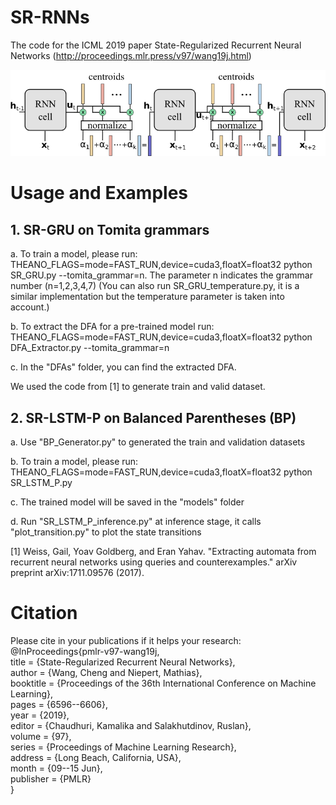 # SR-RNNs
The code for the ICML 2019 paper State-Regularized Recurrent Neural Networks (http://proceedings.mlr.press/v97/wang19j.html)

<img src="https://github.com/deepsemantic/sr-rnns/blob/master/SR-RNNs.png" algin="middle"  width="800" >

# Usage and Examples  
   ## 1. SR-GRU on Tomita grammars
   
   a. To train a model, please run: THEANO_FLAGS=mode=FAST_RUN,device=cuda3,floatX=float32 python SR_GRU.py  --tomita_grammar=n. The parameter n indicates the grammar number (n=1,2,3,4,7) (You can also run SR_GRU_temperature.py, it is a similar implementation but the temperature parameter is taken into account.)
   
   b. To extract the DFA for a pre-trained model run: THEANO_FLAGS=mode=FAST_RUN,device=cuda3,floatX=float32 python DFA_Extractor.py --tomita_grammar=n
   
   c. In the "DFAs" folder, you can find the extracted DFA.
   
   We used the code from [1] to generate train and valid dataset.
   
   ## 2. SR-LSTM-P on Balanced Parentheses (BP)
   
   a. Use "BP_Generator.py" to generated the train and validation datasets
   
   b. To train a model, please run: THEANO_FLAGS=mode=FAST_RUN,device=cuda3,floatX=float32 python SR_LSTM_P.py
   
   c. The trained model will be saved in the "models" folder
   
   d. Run "SR_LSTM_P_inference.py" at inference stage, it calls "plot_transition.py" to plot the state transitions

[1] Weiss, Gail, Yoav Goldberg, and Eran Yahav. "Extracting automata from recurrent neural networks using queries and counterexamples." arXiv preprint arXiv:1711.09576 (2017).      

# Citation
Please cite in your publications if it helps your research:  
        @InProceedings{pmlr-v97-wang19j,  
          title = 	 {State-Regularized Recurrent Neural Networks},  
          author = 	 {Wang, Cheng and Niepert, Mathias},  
          booktitle = 	 {Proceedings of the 36th International Conference on Machine Learning},  
          pages = 	 {6596--6606},  
          year = 	 {2019},  
          editor = 	 {Chaudhuri, Kamalika and Salakhutdinov, Ruslan},  
          volume = 	 {97},  
          series = 	 {Proceedings of Machine Learning Research},  
          address = 	 {Long Beach, California, USA},  
          month = 	 {09--15 Jun},  
          publisher = 	 {PMLR}  
        }
